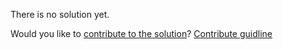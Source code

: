 
There is no solution yet.

Would you like to [contribute to the solution](https://github.com/BFEdev/BFE.dev-solutions/blob/main/css/fragment-style_en.md)? [Contribute guidline](https://github.com/BFEdev/BFE.dev-solutions#how-to-contribute)
